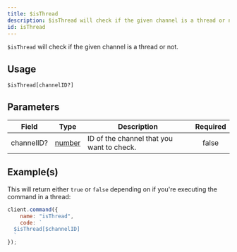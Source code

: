 ```yaml
---
title: $isThread
description: $isThread will check if the given channel is a thread or not.
id: isThread
---
```


`$isThread` will check if the given channel is a thread or not.

## Usage

```aoi
$isThread[channelID?]
```

## Parameters

| Field      | Type                                                                                              | Description                               | Required |
| ---------- | ------------------------------------------------------------------------------------------------- | ----------------------------------------- | :------: |
| channelID? | [number](https://developer.mozilla.org/en-US/docs/Web/JavaScript/Reference/Global_Objects/Number) | ID of the channel that you want to check. |  false   |

## Example(s)

This will return either `true` or `false` depending on if you're executing the command in a thread:

```javascript
client.command({
    name: "isThread",
    code: `
  $isThread[$channelID]
  `
});
```
